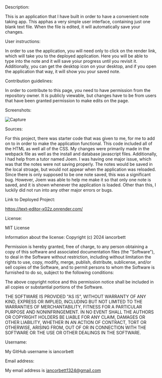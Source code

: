 Description:

This is an application that I have built in order to have a convenient note taking app. This apphas a very simple user interface, containing just one blank text file. When the file is edited, it will automatically save your changes.

User instructions:

In order to use the application, you will need only to click on the render link, which will take you to the deployed application. Here you will be able to type into the note and it will save yoiur progress until you revisit it. Additionally, you can get the desktop icon on your desktop, and if you open the application that way, it will show you your saved note.

Contribution guidelines:

In order to contribute to this page, you need to have permission from the repository owner. It is publicly viewable, but changes have to be from users that have been granted permission to make edits on the page.

Screenshots:

![Capture](https://github.com/user-attachments/assets/3b413b4f-5cbe-4e3b-901b-e9e20eb5cc6a)


Sources:

For this project, there was starter code that was given to me, for me to add on to in order to make the application functional. This code included all of the HTML as well all of the CSS. My changes were primarily made in the webpack file as well as the install and database javascript files. Additionally, I had help from a tutor named Joem. I was having one major issue, which was that the notes were not saving properly. The notes would be saved in the local stroage, but would not appear when the application was reloaded. Since there is only supposed to be one note saved, this was a significant bug. However, Joem was able to help me make it so that only one note is saved, and it is shown whenever the application is loaded. Other than this, I luckily did not run into any other major errors or bugs.

Link to Deployed Project:

https://text-editor-x02z.onrender.com/

License:

MIT License

Information about the license: Copyright (c) 2024 iancorbett

Permission is hereby granted, free of charge, to any person obtaining a copy of this software and associated documentation files (the "Software"), to deal in the Software without restriction, including without limitation the rights to use, copy, modify, merge, publish, distribute, sublicense, and/or sell copies of the Software, and to permit persons to whom the Software is furnished to do so, subject to the following conditions:

The above copyright notice and this permission notice shall be included in all copies or substantial portions of the Software.

THE SOFTWARE IS PROVIDED "AS IS", WITHOUT WARRANTY OF ANY KIND, EXPRESS OR IMPLIED, INCLUDING BUT NOT LIMITED TO THE WARRANTIES OF MERCHANTABILITY, FITNESS FOR A PARTICULAR PURPOSE AND NONINFRINGEMENT. IN NO EVENT SHALL THE AUTHORS OR COPYRIGHT HOLDERS BE LIABLE FOR ANY CLAIM, DAMAGES OR OTHER LIABILITY, WHETHER IN AN ACTION OF CONTRACT, TORT OR OTHERWISE, ARISING FROM, OUT OF OR IN CONNECTION WITH THE SOFTWARE OR THE USE OR OTHER DEALINGS IN THE SOFTWARE.

Username:

My GitHub username is iancorbett

Email address:

My email address is iancorbett1324@gmail.com
